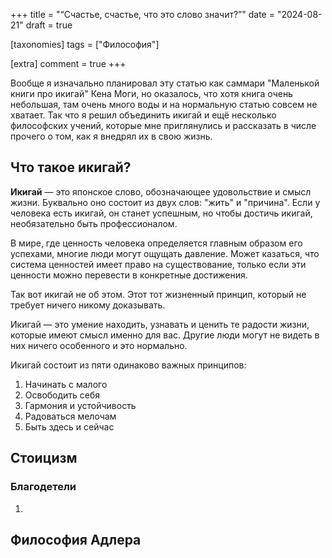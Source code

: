 +++
title = "“Счастье, счастье, что это слово значит?”"
date = "2024-08-21"
draft = true

[taxonomies]
tags = ["Философия"]

[extra]
comment = true
+++


Вообще я изначально планировал эту статью как саммари "Маленькой книги про икигай" Кена Моги, но оказалось, что хотя книга очень небольшая, там очень много воды и на нормальную статью совсем не хватает. Так что я решил объединить икигай и ещё несколько философских учений, которые мне приглянулись и рассказать в числе прочего о том, как я внедрял их в свою жизнь.

<!--more-->

## Что такое икигай?

**Икигай** &mdash; это японское слово, обозначающее удовольствие и смысл жизни. Буквально оно состоит из двух слов: "жить" и "причина". Если у человека есть икигай, он станет успешным, но чтобы достичь икигай, необязательно быть профессионалом.

В мире, где ценность человека определяется главным образом его успехами, многие люди могут ощущать давление. Может казаться, что система ценностей имеет право на существование, только если эти ценности можно перевести в конкретные достижения.

Так вот икигай не об этом. Этот тот жизненный принцип, который не требует ничего никому доказывать.

Икигай &mdash; это умение находить, узнавать и ценить те радости жизни, которые имеют смысл именно для вас. Другие люди могут не видеть в них ничего особенного и это нормально.

Икигай состоит из пяти одинаково важных принципов:

1. Начинать с малого
2. Освободить себя
3. Гармония и устойчивость
4. Радоваться мелочам
5. Быть здесь и сейчас


## Стоицизм

### Благодетели

1. 

## Философия Адлера
